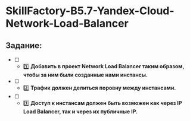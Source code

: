 # **SkillFactory-B5.7-Yandex-Cloud-Network-Load-Balancer**

## Задание:
* [ ] - :one: **Добавить в проект Network Load Balancer таким образом, чтобы за ним были созданные нами инстансы.**
* [ ] - :two: **Трафик должен делиться поровну между инстансами.**
* [ ] - :three: **Доступ к инстансам должен быть возможен как через IP Load Balancer, так и через их публичные IP.**
